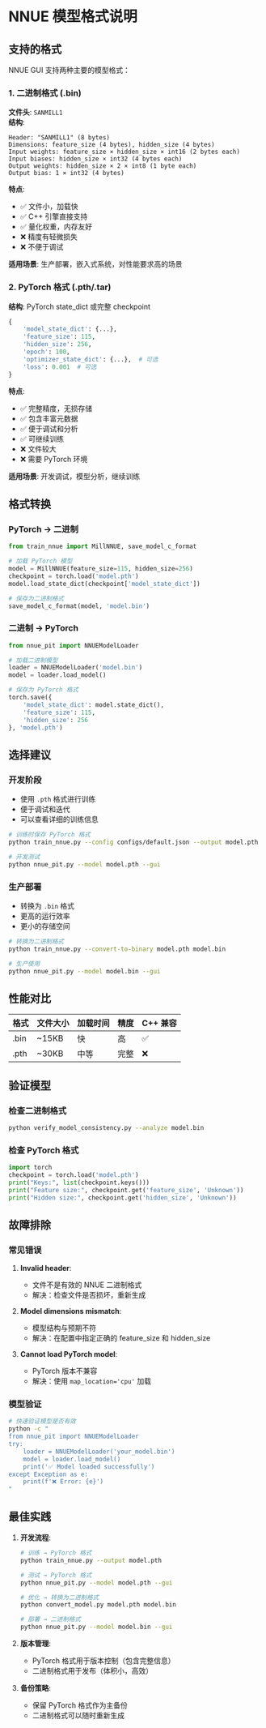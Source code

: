 # NNUE 模型格式说明

## 支持的格式

NNUE GUI 支持两种主要的模型格式：

### 1. 二进制格式 (.bin)

**文件头**: `SANMILL1`  
**结构**:
```
Header: "SANMILL1" (8 bytes)
Dimensions: feature_size (4 bytes), hidden_size (4 bytes)
Input weights: feature_size × hidden_size × int16 (2 bytes each)
Input biases: hidden_size × int32 (4 bytes each)
Output weights: hidden_size × 2 × int8 (1 byte each)
Output bias: 1 × int32 (4 bytes)
```

**特点**:
- ✅ 文件小，加载快
- ✅ C++ 引擎直接支持
- ✅ 量化权重，内存友好
- ❌ 精度有轻微损失
- ❌ 不便于调试

**适用场景**: 生产部署，嵌入式系统，对性能要求高的场景

### 2. PyTorch 格式 (.pth/.tar)

**结构**: PyTorch state_dict 或完整 checkpoint
```python
{
    'model_state_dict': {...},
    'feature_size': 115,
    'hidden_size': 256,
    'epoch': 100,
    'optimizer_state_dict': {...},  # 可选
    'loss': 0.001  # 可选
}
```

**特点**:
- ✅ 完整精度，无损存储
- ✅ 包含丰富元数据
- ✅ 便于调试和分析
- ✅ 可继续训练
- ❌ 文件较大
- ❌ 需要 PyTorch 环境

**适用场景**: 开发调试，模型分析，继续训练

## 格式转换

### PyTorch → 二进制

```python
from train_nnue import MillNNUE, save_model_c_format

# 加载 PyTorch 模型
model = MillNNUE(feature_size=115, hidden_size=256)
checkpoint = torch.load('model.pth')
model.load_state_dict(checkpoint['model_state_dict'])

# 保存为二进制格式
save_model_c_format(model, 'model.bin')
```

### 二进制 → PyTorch

```python
from nnue_pit import NNUEModelLoader

# 加载二进制模型
loader = NNUEModelLoader('model.bin')
model = loader.load_model()

# 保存为 PyTorch 格式
torch.save({
    'model_state_dict': model.state_dict(),
    'feature_size': 115,
    'hidden_size': 256
}, 'model.pth')
```

## 选择建议

### 开发阶段
- 使用 `.pth` 格式进行训练
- 便于调试和迭代
- 可以查看详细的训练信息

```bash
# 训练时保存 PyTorch 格式
python train_nnue.py --config configs/default.json --output model.pth

# 开发测试
python nnue_pit.py --model model.pth --gui
```

### 生产部署
- 转换为 `.bin` 格式
- 更高的运行效率
- 更小的存储空间

```bash
# 转换为二进制格式
python train_nnue.py --convert-to-binary model.pth model.bin

# 生产使用
python nnue_pit.py --model model.bin --gui
```

## 性能对比

| 格式 | 文件大小 | 加载时间 | 精度 | C++ 兼容 |
|------|----------|----------|------|----------|
| .bin | ~15KB | 快 | 高 | ✅ |
| .pth | ~30KB | 中等 | 完整 | ❌ |

## 验证模型

### 检查二进制格式

```bash
python verify_model_consistency.py --analyze model.bin
```

### 检查 PyTorch 格式

```python
import torch
checkpoint = torch.load('model.pth')
print("Keys:", list(checkpoint.keys()))
print("Feature size:", checkpoint.get('feature_size', 'Unknown'))
print("Hidden size:", checkpoint.get('hidden_size', 'Unknown'))
```

## 故障排除

### 常见错误

1. **Invalid header**: 
   - 文件不是有效的 NNUE 二进制格式
   - 解决：检查文件是否损坏，重新生成

2. **Model dimensions mismatch**:
   - 模型结构与预期不符
   - 解决：在配置中指定正确的 feature_size 和 hidden_size

3. **Cannot load PyTorch model**:
   - PyTorch 版本不兼容
   - 解决：使用 `map_location='cpu'` 加载

### 模型验证

```bash
# 快速验证模型是否有效
python -c "
from nnue_pit import NNUEModelLoader
try:
    loader = NNUEModelLoader('your_model.bin')
    model = loader.load_model()
    print('✅ Model loaded successfully')
except Exception as e:
    print(f'❌ Error: {e}')
"
```

## 最佳实践

1. **开发流程**:
   ```bash
   # 训练 → PyTorch 格式
   python train_nnue.py --output model.pth
   
   # 测试 → PyTorch 格式
   python nnue_pit.py --model model.pth --gui
   
   # 优化 → 转换为二进制格式
   python convert_model.py model.pth model.bin
   
   # 部署 → 二进制格式
   python nnue_pit.py --model model.bin --gui
   ```

2. **版本管理**:
   - PyTorch 格式用于版本控制（包含完整信息）
   - 二进制格式用于发布（体积小，高效）

3. **备份策略**:
   - 保留 PyTorch 格式作为主备份
   - 二进制格式可以随时重新生成
